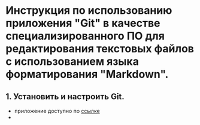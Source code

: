 # Инструкция по использованию приложения "Git" в качестве специализированного ПО для редактирования текстовых файлов с использованием языка форматирования "Markdown".

## 1. Установить и настроить Git.
* приложение доступно по [ссылке](https://git-scm.com/)
* 